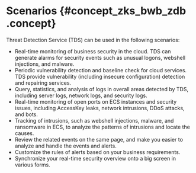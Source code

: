 # Scenarios {#concept_zks_bwb_zdb .concept}

Threat Detection Service \(TDS\) can be used in the following scenarios:

-   Real-time monitoring of business security in the cloud. TDS can generate alarms for security events such as unusual logons, webshell injections, and malware.
-   Periodic vulnerability detection and baseline check for cloud services. TDS provide vulnerability \(including insecure configuration\) detection and repairing services.
-   Query, statistics, and analysis of logs in overall areas detected by TDS, including server logs, network logs, and security logs.
-   Real-time monitoring of open ports on ECS instances and security issues, including AccessKey leaks, network intrusions, DDoS attacks, and bots.
-   Tracking of intrusions, such as webshell injections, malware, and ransomware in ECS, to analyze the patterns of intrusions and locate the causes.
-   Review the related events on the same page, and make you easier to analyze and handle the events and alerts.
-   Customize the rules of alerts based on your business requirements.
-   Synchronize your real-time security overview onto a big screen in various forms.


